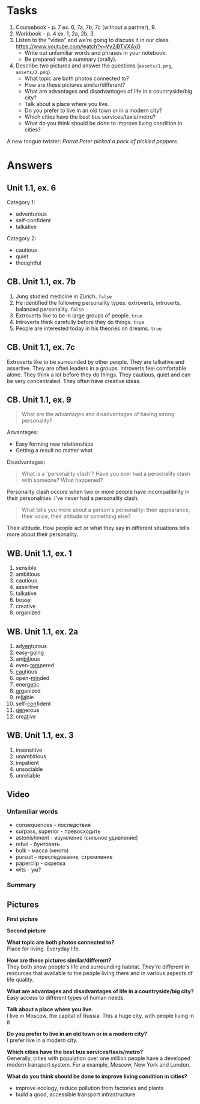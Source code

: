 # Tasks
1. Coursebook - p. 7 ex. 6, 7a, 7b, 7c (without a partner), 9.
2. Workbook - p. 4 ex. 1, 2a, 2b, 3.
3. Listen to the "video" and we’re going to discuss it in our class. https://www.youtube.com/watch?v=Vy2iBTVXAx0
    * Write out unfamiliar words and phrases in your notebook.
    * Be prepared with a summary (orally).
4. Describe two pictures and answer the questions (`assets/1.png`, `assets/2.png`).
    * What topic are both photos connected to?
    * How are these pictures similar/different?
    * What are advantages and disadvantages of life in a countryside/big city?
    * Talk about a place where you live.
    * Do you prefer to live in an old town or in a modern city?
    * Which cities have the best bus services/taxis/metro?
    * What do you think should be done to improve living condition in cities?

A new tongue twister: _Parrot Peter picked a pack of pickled peppers_.

# Answers
## Unit 1.1, ex. 6
Category 1:
* adventurous
* self-confident
* talkative

Category 2:
* cautious
* quiet
* thoughtful

## CB. Unit 1.1, ex. 7b
1. Jung studied medicine in Zürich. `false`
2. He identified the following personality types: extroverts, introverts, balanced personality. `false`
3. Extroverts like to be in large groups of people. `true`
4. Introverts think carefully before they do things. `true`
5. People are interested today in his theories on dreams. `true`

## CB. Unit 1.1, ex. 7c
Extroverts like to be surrounded by other people. They are talkative and assertive. They are often leaders in a groups.
Introverts feel comfortable alone. They think a lot before they do things. They cautious, quiet and can be very concentrated. They often have creative ideas.

## CB. Unit 1.1, ex. 9
> What are the advantages and disadvantages of having strong personality?

Advantages:
* Easy forming new relationships
* Getting a result no matter what

Disadvantages:

> What is a 'personality clash'? Have you ever had a personality clash with someone? What happened?

Personality clash occurs when two or more people have incompatibility in their personalities. I've never had a personality clash.

> What tells you more about a person's personality: their appearance, their voice, their attitude or something else?

Their attitude. How people act or what they say in different situations tells more about their personality.

## WB. Unit 1.1, ex. 1
1. sensible
2. ambitious
3. cautious
4. assertive
5. talkative
6. bossy
7. creative
8. organized

## WB. Unit 1.1, ex. 2a
1. ad<u>ven</u>turous
2. easy-<u>go</u>ing
3. am<u>bit</u>ious
4. even-<u>tem</u>pered
5. <u>cau</u>tious
6. open-<u>min</u>ded
7. ener<u>get</u>ic
8. <u>or</u>ganized
9. re<u>lia</u>ble
10. self-<u>con</u>fident
11. <u>gen</u>erous
12. cre<u>at</u>ive

## WB. Unit 1.1, ex. 3
1. insensitive
2. unambitious
3. impatient
4. unsociable
5. unreliable

## Video
### Unfamiliar words
* consequences - последствия
* surpass, superior - превосходить
* astonishment - изумление (сильное удивление)
* rebel - бунтовать
* bulk - масса (много)
* pursuit - преследование, стремление
* paperclip - скрепка
* wits - ум?

### Summary


## Pictures
**First picture**  

**Second picture**  

**What topic are both photos connected to?**  
Place for living. Everyday life.

**How are these pictures similar/different?**  
They both show people's life and surrounding habitat. They're different in resources that available to the people living there and in various aspects of life quality.

**What are advantages and disadvantages of life in a countryside/big city?**  
Easy access to different types of human needs.

**Talk about a place where you live.**  
I live in Moscow, the capital of Russia. This a huge city, with people living in it

**Do you prefer to live in an old town or in a modern city?**  
I prefer live in a modern city.

**Which cities have the best bus services/taxis/metro?**  
Generally, cities with population over one million people have a developed modern transport system. For a example, Moscow, New York and London.

**What do you think should be done to improve living condition in cities?**  
* improve ecology, reduce pollution from factories and plants
* build a good, accessible transport infrastructure
